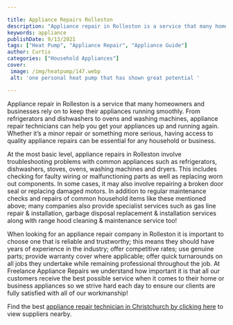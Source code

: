 ```yaml
---

title: Appliance Repairs Rolleston
description: "Appliance repair in Rolleston is a service that many homeowners and businesses rely on to keep their appliances running smoothly. ...swipe up to find out"
keywords: appliance
publishDate: 9/13/2021
tags: ["Heat Pump", "Appliance Repair", "Appliance Guide"]
author: Curtis
categories: ["Household Appliances"]
cover: 
 image: /img/heatpump/147.webp
 alt: 'one personal heat pump that has shown great potential '

---
```


Appliance repair in Rolleston is a service that many homeowners and businesses rely on to keep their appliances running smoothly. From refrigerators and dishwashers to ovens and washing machines, appliance repair technicians can help you get your appliances up and running again. Whether it’s a minor repair or something more serious, having access to quality appliance repairs can be essential for any household or business.

At the most basic level, appliance repairs in Rolleston involve troubleshooting problems with common appliances such as refrigerators, dishwashers, stoves, ovens, washing machines and dryers. This includes checking for faulty wiring or malfunctioning parts as well as replacing worn out components. In some cases, it may also involve repairing a broken door seal or replacing damaged motors. In addition to regular maintenance checks and repairs of common household items like these mentioned above; many companies also provide specialist services such as gas line repair & installation, garbage disposal replacement & installation services along with range hood cleaning & maintenance service too!

When looking for an appliance repair company in Rolleston it is important to choose one that is reliable and trustworthy; this means they should have years of experience in the industry; offer competitive rates; use genuine parts; provide warranty cover where applicable; offer quick turnarounds on all jobs they undertake while remaining professional throughout the job. At Freelance Appliance Repairs we understand how important it is that all our customers receive the best possible service when it comes to their home or business appliances so we strive hard each day to ensure our clients are fully satisfied with all of our workmanship!

Find the best <a href="/pages/appliance-repair-technicians/new-zealand/christchurch/">appliance repair technician in Christchurch by clicking here</a> to view suppliers nearby.
